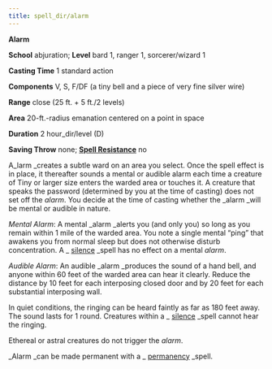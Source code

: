 ```yaml
---
title: spell_dir/alarm
---
```

 **Alarm**

**School** abjuration; **Level** bard 1, ranger 1, sorcerer/wizard 1

**Casting Time** 1 standard action

**Components** V, S, F/DF (a tiny bell and a piece of very fine silver wire)

**Range** close (25 ft. + 5 ft./2 levels)

**Area** 20-ft.-radius emanation centered on a point in space

**Duration** 2 hour_dir/level (D)

**Saving Throw** none; **[Spell Resistance](../glossary#_spell-resistance)** no

A_larm _creates a subtle ward on an area you select. Once the spell effect is in place, it thereafter sounds a mental or audible alarm each time a creature of Tiny or larger size enters the warded area or touches it. A creature that speaks the password (determined by you at the time of casting) does not set off the _alarm_. You decide at the time of casting whether the _alarm _will be mental or audible in nature.

_Mental Alarm_: A mental _alarm _alerts you (and only you) so long as you remain within 1 mile of the warded area. You note a single mental “ping” that awakens you from normal sleep but does not otherwise disturb concentration. A _ [silence](silence#_silence) _spell has no effect on a mental _alarm_.

_Audible Alarm_: An audible _alarm _produces the sound of a hand bell, and anyone within 60 feet of the warded area can hear it clearly. Reduce the distance by 10 feet for each interposing closed door and by 20 feet for each substantial interposing wall.

In quiet conditions, the ringing can be heard faintly as far as 180 feet away. The sound lasts for 1 round. Creatures within a _ [silence](silence#_silence) _spell cannot hear the ringing.

Ethereal or astral creatures do not trigger the _alarm_.

_Alarm _can be made permanent with a _ [permanency](permanency#_permanency) _spell.


